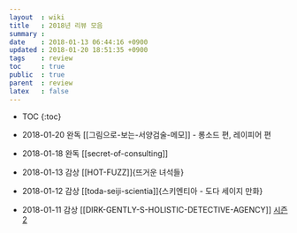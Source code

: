 ```yaml
---
layout  : wiki
title   : 2018년 리뷰 모음
summary :
date    : 2018-01-13 06:44:16 +0900
updated : 2018-01-20 18:51:35 +0900
tags    : review
toc     : true
public  : true
parent  : review
latex   : false
---
```

* TOC
{:toc}

* 2018-01-20 완독 [[그림으로-보는-서양검술-메모]] - 롱소드 편, 레이피어 편
* 2018-01-18 완독 [[secret-of-consulting]]
* 2018-01-13 감상 [[HOT-FUZZ]]{뜨거운 녀석들}
* 2018-01-12 감상 [[toda-seiji-scientia]]{스키엔티아 - 도다 세이지 만화}
* 2018-01-11 감상 [[DIRK-GENTLY-S-HOLISTIC-DETECTIVE-AGENCY]] [시즌 2](/wiki/DIRK-GENTLY-S-HOLISTIC-DETECTIVE-AGENCY/#season-02)


